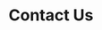 ---
title: "Contact Us"
type: contact
meta_title: "Contact us"
description: "Feel free to contact us with any enquiries"
draft: false
contact_intro: "We're here to help! Feel free to contact us with any enquiries or for further information on how we can assist you."
trading_hours:
  - day: "Monday"
    hours: "9am - 7pm"
  - day: "Tuesday"
    hours: "9am - 5pm"
  - day: "Wednesday"
    hours: "9am - 7pm"
  - day: "Thursday"
    hours: "9am - 7pm"
  - day: "Friday"
    hours: "9am - 2pm"
  - day: "Saturday"
    hours: "Closed"
  - day: "Sunday"
    hours: "Closed"
address_line1: "Milleara Medical Suites"
address_line2: "Suite 4, Level 1, 235 Milleara Road"
address_line3: "Keilor East VIC 3033"
phone: "0468 901 320"
email: "info@nafsiya.com.au"
form_intro: "Alternatively, to get in touch, simply complete the form below with your information and message. Our team will reach out to you shortly to offer support."
---